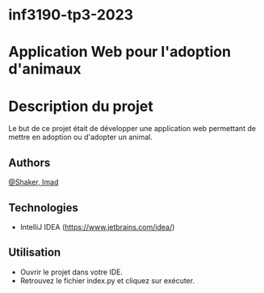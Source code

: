 # inf3190-tp3-2023

# Application Web pour l'adoption d'animaux 

# Description du projet

Le but de ce projet était de développer une application web permettant de mettre en adoption ou d'adopter un animal.  


## Authors
[@Shaker, Imad](https://gitlab.info.uqam.ca/bouarfa.imad)

## Technologies
* IntelliJ IDEA (https://www.jetbrains.com/idea/)

## Utilisation
* Ouvrir le projet dans votre IDE.
* Retrouvez le fichier index.py et cliquez sur exécuter.
